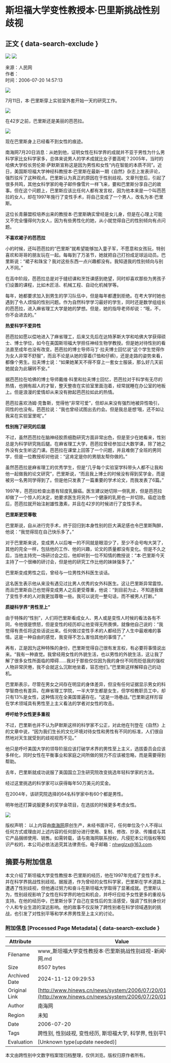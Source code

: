 # 斯坦福大学变性教授本·巴里斯挑战性别歧视

## 正文 { data-search-exclude }


![](http://www.hinews.cn/pic/0/15/80/89/15808921_882584.jpg)
![](http://www.hinews.cn/pic/0/13/75/76/13757635_748012.png)

来源：人民网  
作者：  
时间：2006-07-20 14:57:13

![](http://www.hinews.cn/pic/0/10/00/18/10001895_982829.jpg)

7月11日，本·巴里斯穿上实验室外套开始一天的研究工作。

![](http://www.hinews.cn/pic/0/10/00/18/10001896_375758.jpg)

在42岁之前，巴里斯还是美丽的芭芭拉。

![](http://www.hinews.cn/pic/0/10/00/18/10001897_576782.jpg)

现在巴里斯身上已经看不到女性的痕迹。

南海网7月20日消息：从她到他，证明女性在科学界的成就并不亚于男性为什么男科学家比女科学家多，总体来说男人的学术成就比女子要高呢？2005年，当时的哈佛大学校长劳伦斯·萨默斯宣称这是因为男性和女性“内在智能的本质不同”。近日，美国斯坦福大学神经科教授本·巴里斯在最新一期《自然》杂志上发表评论，强烈驳斥了这种观点。巴里斯认为真正的原因在于性别歧视。文章刊登后，引起了很多共鸣，其他女科学家的电子邮件像雪片一样飞来，要和巴里斯分享自己的故事。但在这个问题上，巴里斯应该比任何人都有发言权，因为他本来是一个叫芭芭拉的女人，却在1997年施行了变性手术，将自己变成了一个男人，改名为本·巴里斯。

这位长青藤盟校培养出来的教授本·巴里斯确实曾经是女儿身，但是在心理上可能又不完全懂得何为女人，因为有些男性化的她，从小就觉得自己的性别倾向有点问题。

**不喜欢裙子的芭芭拉**

小的时候，还叫芭芭拉的“巴里斯”就希望能够加入童子军，不愿意和女孩玩，特别喜欢和哥哥的朋友玩在一起。每每到了万圣节，她就把自己打扮成足球运动员。巴里斯说：“裙子和珠宝？我对这些东西一点兴趣都没有。我知道我的性别倾向与别人不同。”

在高中阶段，芭芭拉总是对于缝纫课和烹饪课感到绝望，同时却喜欢那些为男孩子们设置的课程，比如木匠活、机械工程、自动化机械学等。

每年，她都要求加入到男生的学习队伍中，但是每年都遭到拒绝。在考大学时她也遇到了令人烦恼的性别问题。作为自然科学学习最好的学生，同时还是数学组组长的芭芭拉，进入麻省理工大学是她的梦想。但是，她的指导老师却说：“哦，不，你不会进去的。”

**热爱科学不爱异性**

芭芭拉如愿以偿地进入了麻省理工，后来又先后在达特茅斯大学和哈佛大学获得硕士、博士学位，如今在美国斯坦福大学担任神经生物学教授。但是她对待性别的看法直至成年也没有改变。芭芭拉的博士导师马丁·拉夫博士回忆说“这个学生觉得作为女人非常不舒服”，而且不论是从她的穿着(T恤和仔裤)，还是走路的姿势来看，都像个男生。拉夫博士说：“如果她某天不得不穿上一套女士服装，那么好几天前她就会为此辗转不安。”

据芭芭拉在哈佛的博士导师戴维·科里和拉夫博士回忆，芭芭拉对于科学有无尽的热情，也拥有超人的才智，整天整夜在实验室里面泡着，经常就睡在办公室的地板上。但是浪漫的爱情却从来没有掀起芭芭拉如此的热情。

芭芭拉喜欢汤姆·克鲁斯，觉得他“非常可爱”，但却从来没有强烈地被异性吸引，同性的也没有。芭芭拉说：“我也曾经试图出去约会。但是我总是想‘哦，还不如让我呆在实验室里呢’。”

**性别拖了研究的后腿**

不过，虽然芭芭拉在脑神经胶质细胞研究方面非常出色，但是至少在她看来，性别总是为科学研究拖后腿。在麻省理工大学，芭芭拉曾经参加过大数学课，除了她之外没有女生听这门课。芭芭拉在课堂上回答了一个问题，并且难倒了全班的男同学，但是一位教授却对他说：“这肯定是你的男朋友帮你做的。”

虽然芭芭拉是麻省理工的优秀学生，但是“几乎每个实验室学科带头人都不让我和他一起做我的论文研究”，巴里斯说，“而且我上博士的时候没有得到奖学金，而是被另一名男同学得到了。但是他只发表了一篇重要的学术论文，而我发表了6篇。”

1997年，芭芭拉检查出患有轻度乳腺癌。医生建议她切除一侧乳房，但是芭芭拉却做了一个惊人的决定，她要求医生将另外一个健康的乳房也一并切除。癌症治愈后，芭芭拉就开始注射雄性激素，并且在42岁的时候进行了变性手术。

**巴里斯更受尊敬**

巴里斯说，自从进行完手术，终于回归到本身性别的巨大满足感也令巴里斯陶醉，他说：“我觉得现在自己快乐多了。”

对于巴里斯来说，变成男人以后唯一的不同就是眼泪少了，至少不会号啕大哭了，其他的完全一样，包括他的工作、他的兴趣，论文的质量都没有变化。但是不久之后，当他主持完一场研讨会之后，他却听到一位不知情的教授说：“本·巴里斯今天主持了一个很棒的研讨会，但是他的研究工作比他的妹妹强多了。”

巴里斯变成男性之后，曾经与一位男性外科医生谈话。

这名医生表示他从来没有遇见过比男人优秀的女外科医生。这让巴里斯异常震惊。而且巴里斯自己也觉得变成男人之后更受尊重，他说：“到目前为止，不知道我做了变性手术的人对我更加尊敬一些。我可以说完一整句话，而不被男人打断。”

**质疑科学界“男性至上”**

由于特殊的“性别”，人们将巴里斯看成女人、男人或是变性人时候的看法各有不同，令他很是愤怒，但是变性的经历却让他变得无所畏惧，就像他自己说的：“我觉得有责任将这些话说出来。任何做过变性手术的人都经历了人生中最艰难的事情。这是一种自由的感觉，我变得不怎么害怕其他的事情了。”

再有，正是因为这种特殊的身份，巴里斯觉得自己很有发言权，有必要将事情说出来。“我有一种直觉。我曾经用女性的外貌生活，也以男性的外貌生活，这让我了解了很多女性所面临的障碍……我对于那些仅仅因为我的身份不同而贬低我的强权人物非常厌倦，我不会就这么沉默地坐着，容忍他们。”巴里斯这样解释自己的动机。

巴里斯表示，尽管在男女之间存在明显的身体差异，但没有任何证据显示男女的科学智商也有差异。在麻省理工学院，一半大学生都是女生，但学校教职员工中，却只有13%是女性，这种情况在全美国普遍存在。“这是一场巷战。”巴里斯这样形容在学术领域具有男性至上主义看法的学者对女性的攻击。

**呼吁给予女性更多重视**

不过，巴里斯也并不认为萨默斯这样的科学家不公正，对此他在刊登在《自然》上的文章中说，“因为我们生长的文化环境对待女性和男性有不同的标准，人们很自然地对天生就受到的歧视视而不见。”

他只是呼吁美国大学的领导阶层应该打破学术界的男性至上主义，选拔委员会应该多样化，同时女性在平衡事业和家庭之间所做的努力不应该被忽略，而是需要得到帮助。

去年，巴里斯就成功说服了美国国立卫生研究院改变挑选年轻科学家的方法。

经过这里挑选的科学家可以获得每年50万美元的奖金。

在2004年，该研究院选择的64名科学家中有60个都是男性。

明年他还打算说服更多的奖学金项目，在选拔的时候更多考虑女性。

![](http://www.hinews.cn/news/images/d_shix.jpg)

版权声明： 以上内容由[南海网](http://www.hinews.cn/)原创生产，未经书面许可，任何单位及个人不得以任何方式或理由对上述内容的任何部分进行使用、复制、修改、抄录、传播或与其它产品捆绑使用、销售。如需转载，请与南海网联系授权，凡侵犯本公司版权等知识产权的，本公司必依法追究其法律责任。电子邮箱：nhwglzx@163.com.

## 摘要与附加信息

<!-- tcd_abstract -->
本文介绍了斯坦福大学变性教授本·巴里斯的经历，他在1997年完成了变性手术，并在科学界挑战性别歧视。据报道，作为曾经的女性科学家，巴里斯在学术道路上遭遇了性别歧视，但他通过努力和奋斗在斯坦福大学取得了显著成就。巴里斯认为，性别歧视影响了女性在科学界的地位和机会，并呼吁应给予女性更多的重视与支持。在他的经历中，巴里斯分享了自己在变性后的生活感受，强调了性别身份对个人和专业生涯的深远影响。他的故事不仅反映了跨性别者在科学领域遇到的挑战，也引发了对性别平等和学术界男性至上主义的讨论。
<!-- tcd_abstract_end -->

### 附加信息 [Processed Page Metadata] { data-search-exclude }

| Attribute       | Value                                  |
|-----------------|----------------------------------------|
| Filename        | www_斯坦福大学变性教授本·巴里斯挑战性别歧视-新闻中心_-_南海网.md                             |
| Size            | 8507 bytes                           |
| Archived Date   | 2024-11-12 09:29:53                             |
| Original Link   | [http://www.hinews.cn/news/system/2006/07/20/010003256.shtml](http://www.hinews.cn/news/system/2006/07/20/010003256.shtml)                       |
| Author          | 南海网                               |
| Region          | 未知                               |
| Date            | 2006-07-20                                 |
| Tags            | 跨性别, 性别歧视, 变性经历, 斯坦福大学, 科学界, 性别平等                                 |
| Evaluation            | [Unknown type(update needed)]                                 |
<!-- tcd_table_end -->

本文由跨性别中文数字档案馆归档整理，仅供浏览。版权归原作者所有。
